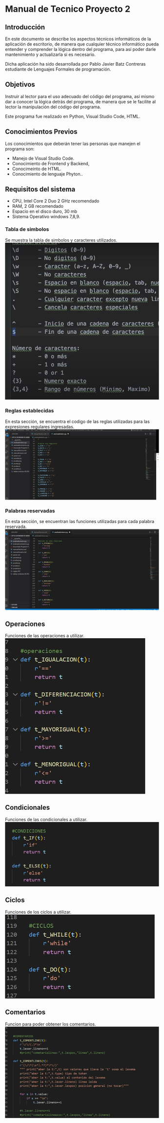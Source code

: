 # **Manual de Tecnico Proyecto 2** 
## **Introducción**
En este documento se describe los aspectos técnicos informáticos de la aplicación de escritorio, de manera que cualquier técnico informático pueda entender y comprender la lógica dentro del programa, para así poder darle mantenimiento y actualizarla si es necesario.

Dicha aplicación ha sido desarrollada por Pablo Javier Batz Contreras estudiante de Lenguajes Formales de programación.


## **Objetivos**
Instruir al lector para el uso adecuado del código del programa, así mismo dar a conocer la lógica detrás del programa, de manera que se le facilite al lector la manipulación del código del programa.

Este programa fue realizado en Python, Visual Studio Code, HTML.

## **Conocimientos Previos**
Los conocimientos que deberán tener las personas que manejen el programa son:
- Manejo de Visual Studio Code.
-	Conocimiento de Frontend y Backend,
-	Conocimeinto de HTML.
-	Conocimiento de lenguaje Phyton..


## **Requisitos del sistema**
- CPU, Intel Core 2 Duo 2 GHz recomendado
- RAM, 2 GB recomendado 
- Espacio en el disco duro, 30 mb
- Sistema Operativo windows 7,8,9.

### **Tabla de simbolos** 
Se muestra la tabla de simbolos y caracteres utilizados.
![Esta es una imagen de ejemplo](tablas%20simbolos%20ER.JPG)

### **Reglas establecidas** 
En esta sección, se encuentra el codigo de las reglas utilizadas para las expresiones regulares ingresadas.
![Esta es una imagen de ejemplo](reglas.JPG)


### **Palabras reservadas** 
En esta sección, se encuentran las funciones utilizadas para cada palabra reservada.
![Esta es una imagen de ejemplo](reservadas.JPG)


## **Operaciones** 
Funciones de las operaciones a utilizar.
![Esta es una imagen de ejemplo](operaciones.JPG)

## **Condicionales** 
Funciones de las condicionales a utilizar.
![Esta es una imagen de ejemplo](condicionales.JPG)

## **Ciclos** 
Funciones de los ciclos a utilizar.
![Esta es una imagen de ejemplo](ciclos.JPG)

## **Comentarios** 
Funcion para poder obtener los comentarios.
![Esta es una imagen de ejemplo](comentarios.JPG)